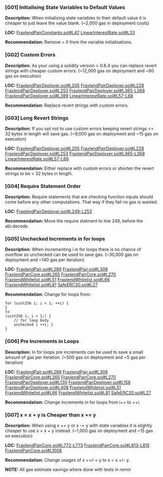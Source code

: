 ### [G01] Initialising State Variables to Default Values
**Description:**
When initialising state variables to their default value it is cheaper to just leave the value blank. (~2,000 gas in deployment costs)

**LOC:**
[FraxlendPairConstants.sol#L47](https://github.com/code-423n4/2022-08-frax/blob/c4189a3a98b38c8c962c5ea72f1a322fbc2ae45f/src/contracts/FraxlendPairConstants.sol#L47)
[LinearInterestRate.sol#L33](https://github.com/code-423n4/2022-08-frax/blob/c4189a3a98b38c8c962c5ea72f1a322fbc2ae45f/src/contracts/LinearInterestRate.sol#L33)

**Recommendation:**
Remove = 0 from the variable initialisations.


### [G02] Custom Errors
**Description:**
As your using a solidity version > 0.8.4 you can replace revert strings with cheaper custom errors. (~12,000 gas on deployment and ~80 gas on execution)

**LOC:**
[FraxlendPairDeployer.sol#L205](https://github.com/code-423n4/2022-08-frax/blob/c4189a3a98b38c8c962c5ea72f1a322fbc2ae45f/src/contracts/FraxlendPairDeployer.sol#L205) 
[FraxlendPairDeployer.sol#L228](https://github.com/code-423n4/2022-08-frax/blob/c4189a3a98b38c8c962c5ea72f1a322fbc2ae45f/src/contracts/FraxlendPairDeployer.sol#L228)
[FraxlendPairDeployer.sol#L253](https://github.com/code-423n4/2022-08-frax/blob/c4189a3a98b38c8c962c5ea72f1a322fbc2ae45f/src/contracts/FraxlendPairDeployer.sol#L253)
[FraxlendPairDeployer.sol#L365-L368](https://github.com/code-423n4/2022-08-frax/blob/c4189a3a98b38c8c962c5ea72f1a322fbc2ae45f/src/contracts/FraxlendPairDeployer.sol#L365-L368)
[FraxlendPairDeployer.sol#L399](https://github.com/code-423n4/2022-08-frax/blob/c4189a3a98b38c8c962c5ea72f1a322fbc2ae45f/src/contracts/FraxlendPairDeployer.sol#L399)
[LinearInterestRate.sol#L57-L68](https://github.com/code-423n4/2022-08-frax/blob/c4189a3a98b38c8c962c5ea72f1a322fbc2ae45f/src/contracts/LinearInterestRate.sol#L57-L68)

**Recommendation:**
Replace revert strings with custom errors.


### [G03] Long Revert Strings
**Description:**
If you opt not to use custom errors keeping revert strings <= 32 bytes in length will save gas. (~9,000 gas on deployment and ~15 gas on execution)

**LOC:**
[FraxlendPairDeployer.sol#L205](https://github.com/code-423n4/2022-08-frax/blob/c4189a3a98b38c8c962c5ea72f1a322fbc2ae45f/src/contracts/FraxlendPairDeployer.sol#L205) 
[FraxlendPairDeployer.sol#L228](https://github.com/code-423n4/2022-08-frax/blob/c4189a3a98b38c8c962c5ea72f1a322fbc2ae45f/src/contracts/FraxlendPairDeployer.sol#L228)
[FraxlendPairDeployer.sol#L253](https://github.com/code-423n4/2022-08-frax/blob/c4189a3a98b38c8c962c5ea72f1a322fbc2ae45f/src/contracts/FraxlendPairDeployer.sol#L253)
[FraxlendPairDeployer.sol#L365-L368](https://github.com/code-423n4/2022-08-frax/blob/c4189a3a98b38c8c962c5ea72f1a322fbc2ae45f/src/contracts/FraxlendPairDeployer.sol#L365-L368)
[LinearInterestRate.sol#L57-L68](https://github.com/code-423n4/2022-08-frax/blob/c4189a3a98b38c8c962c5ea72f1a322fbc2ae45f/src/contracts/LinearInterestRate.sol#L57-L68)

**Recommendation:**
Either replace with custom errors or shorten the revert strings to be < 32 bytes in length.


### [G04] Require Statement Order
**Description:**
Require statements that are checking function inputs should come before any other computations. That way if they fail no gas is wasted.

**LOC:**
[FraxlendPairDeployer.sol#L249-L253](https://github.com/code-423n4/2022-08-frax/blob/c4189a3a98b38c8c962c5ea72f1a322fbc2ae45f/src/contracts/FraxlendPairDeployer.sol#L249-L253)

**Recommendation:**
Move the require statment to line 249, before the abi.decode.


### [G05] Unchecked Increments in for loops
**Description:**
When incrementing i in for loops there is no chance of overflow so unchecked can be used to save gas. (~30,000 gas on deployment and ~140 gas per iteration)

**LOC:**
[FraxlendPair.sol#L289](https://github.com/code-423n4/2022-08-frax/blob/c4189a3a98b38c8c962c5ea72f1a322fbc2ae45f/src/contracts/FraxlendPair.sol#L289)
[FraxlendPair.sol#L308](https://github.com/code-423n4/2022-08-frax/blob/c4189a3a98b38c8c962c5ea72f1a322fbc2ae45f/src/contracts/FraxlendPair.sol#L308)
[FraxlendPairCore.sol#L265](https://github.com/code-423n4/2022-08-frax/blob/c4189a3a98b38c8c962c5ea72f1a322fbc2ae45f/src/contracts/FraxlendPairCore.sol#L265)
[FraxlendPairCore.sol#L270](https://github.com/code-423n4/2022-08-frax/blob/c4189a3a98b38c8c962c5ea72f1a322fbc2ae45f/src/contracts/FraxlendPairCore.sol#L270)
[FraxlendWhitelist.sol#L51](https://github.com/code-423n4/2022-08-frax/blob/c4189a3a98b38c8c962c5ea72f1a322fbc2ae45f/src/contracts/FraxlendWhitelist.sol#L51)
[FraxlendWhitelist.sol#L66](https://github.com/code-423n4/2022-08-frax/blob/c4189a3a98b38c8c962c5ea72f1a322fbc2ae45f/src/contracts/FraxlendWhitelist.sol#L66)
[FraxlendWhitelist.sol#L81](https://github.com/code-423n4/2022-08-frax/blob/c4189a3a98b38c8c962c5ea72f1a322fbc2ae45f/src/contracts/FraxlendWhitelist.sol#L81)
[SafeERC20.sol#L27](https://github.com/code-423n4/2022-08-frax/blob/c4189a3a98b38c8c962c5ea72f1a322fbc2ae45f/src/contracts/libraries/SafeERC20.sol#L27)

**Recommendation:**
Change for loops from: 
```
for (uint256 i; i < 1; ++i) {
} 
to 
(uint256 i; i < 1;) {
	// for loop body
	unchecked { ++i; }
}
```


### [G06] Pre Increments in Loops
**Description:**
In for loops pre increments can be used to save a small amount of gas per iteration. (~500 gas on deployment and ~5 gas per iteration)

**LOC:**
[FraxlendPair.sol#L289](https://github.com/code-423n4/2022-08-frax/blob/c4189a3a98b38c8c962c5ea72f1a322fbc2ae45f/src/contracts/FraxlendPair.sol#L289)
[FraxlendPair.sol#L308](https://github.com/code-423n4/2022-08-frax/blob/c4189a3a98b38c8c962c5ea72f1a322fbc2ae45f/src/contracts/FraxlendPair.sol#L308)
[FraxlendPairCore.sol#L265](https://github.com/code-423n4/2022-08-frax/blob/c4189a3a98b38c8c962c5ea72f1a322fbc2ae45f/src/contracts/FraxlendPairCore.sol#L265)
[FraxlendPairCore.sol#L270](https://github.com/code-423n4/2022-08-frax/blob/c4189a3a98b38c8c962c5ea72f1a322fbc2ae45f/src/contracts/FraxlendPairCore.sol#L270)
[FraxlendPairDeployer.sol#L130](https://github.com/code-423n4/2022-08-frax/blob/c4189a3a98b38c8c962c5ea72f1a322fbc2ae45f/src/contracts/FraxlendPairDeployer.sol#L130)
[FraxlendPairDeployer.sol#L158](https://github.com/code-423n4/2022-08-frax/blob/c4189a3a98b38c8c962c5ea72f1a322fbc2ae45f/src/contracts/FraxlendPairDeployer.sol#L158)
[FraxlendPairDeployer.sol#L408](https://github.com/code-423n4/2022-08-frax/blob/c4189a3a98b38c8c962c5ea72f1a322fbc2ae45f/src/contracts/FraxlendPairDeployer.sol#L408)
[FraxlendWhitelist.sol#L51](https://github.com/code-423n4/2022-08-frax/blob/c4189a3a98b38c8c962c5ea72f1a322fbc2ae45f/src/contracts/FraxlendWhitelist.sol#L51)
[FraxlendWhitelist.sol#L66](https://github.com/code-423n4/2022-08-frax/blob/c4189a3a98b38c8c962c5ea72f1a322fbc2ae45f/src/contracts/FraxlendWhitelist.sol#L66)
[FraxlendWhitelist.sol#L81](https://github.com/code-423n4/2022-08-frax/blob/c4189a3a98b38c8c962c5ea72f1a322fbc2ae45f/src/contracts/FraxlendWhitelist.sol#L81)
[SafeERC20.sol#L27](https://github.com/code-423n4/2022-08-frax/blob/c4189a3a98b38c8c962c5ea72f1a322fbc2ae45f/src/contracts/libraries/SafeERC20.sol#L27)

**Recommendation:**
Change increments in for loops from i++ to ++i.

### [G07] x = x + y is Cheaper than x += y
**Description:**
When using x += y or x -= y with state variables it is slightly cheaper to use x = x + y instead. (~1,000 gas on deployment and ~15 gas on execution)

**LOC:**
[FraxlendPairCore.sol#L772-L773](https://github.com/code-423n4/2022-08-frax/blob/c4189a3a98b38c8c962c5ea72f1a322fbc2ae45f/src/contracts/FraxlendPairCore.sol#L772-L773)
[FraxlendPairCore.sol#L813-L815](https://github.com/code-423n4/2022-08-frax/blob/c4189a3a98b38c8c962c5ea72f1a322fbc2ae45f/src/contracts/FraxlendPairCore.sol#L813-L815)
[FraxlendPairCore.sol#L1008](https://github.com/code-423n4/2022-08-frax/blob/c4189a3a98b38c8c962c5ea72f1a322fbc2ae45f/src/contracts/FraxlendPairCore.sol#L1008)

**Recommendation:**
Change usages of x +=/-= y to x = x +/- y.

**NOTE:** All gas estimate savings where done with tests in remix